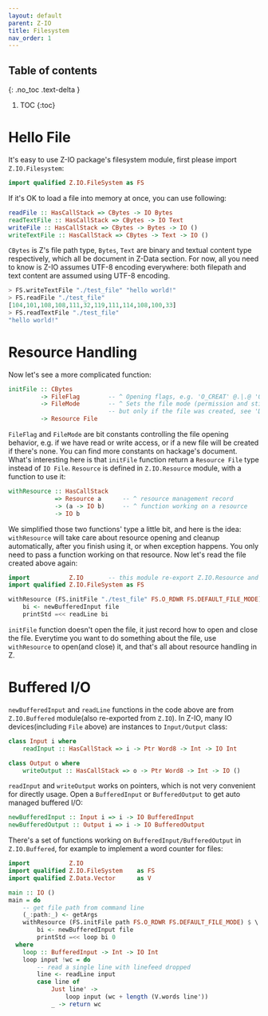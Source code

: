 ```yaml
---
layout: default
parent: Z-IO
title: Filesystem
nav_order: 1
---
```


## Table of contents
{: .no_toc .text-delta }

1. TOC
{:toc}

# Hello File

It's easy to use Z-IO package's filesystem module, first please import `Z.IO.Filesystem`:

```haskell
import qualified Z.IO.FileSystem as FS
```

If it's OK to load a file into memory at once, you can use following:

```haskell
readFile :: HasCallStack => CBytes -> IO Bytes
readTextFile :: HasCallStack => CBytes -> IO Text
writeFile :: HasCallStack => CBytes -> Bytes -> IO ()
writeTextFile :: HasCallStack => CBytes -> Text -> IO ()
```

`CBytes` is Z's file path type, `Bytes`, `Text` are binary and textual content type respectively, which all be document in Z-Data section. For now, all you need to know is Z-IO assumes UTF-8 encoding everywhere: both filepath and text content are assumed using UTF-8 encoding. 


```haskell
> FS.writeTextFile "./test_file" "hello world!"
> FS.readFile "./test_file" 
[104,101,108,108,111,32,119,111,114,108,100,33]
> FS.readTextFile "./test_file" 
"hello world!"
```

# Resource Handling

Now let's see a more complicated function:

```haskell
initFile :: CBytes
         -> FileFlag        -- ^ Opening flags, e.g. 'O_CREAT' @.|.@ 'O_RDWR'
         -> FileMode        -- ^ Sets the file mode (permission and sticky bits),
                            -- but only if the file was created, see 'DEFAULT_FILE_MODE'.
         -> Resource File
```

`FileFlag` and `FileMode` are bit constants controlling the file opening behavior, e.g. if we have read or write access, or if a new file will be created if there's none. You can find more constants on hackage's document. What's interesting here is that `initFile` function return a `Resource File` type instead of `IO File`. `Resource` is defined in `Z.IO.Resource` module, with a function to use it:

```haskell
withResource :: HasCallStack
             => Resource a      -- ^ resource management record
             -> (a -> IO b)     -- ^ function working on a resource
             -> IO b
```

We simplified those two functions' type a little bit, and here is the idea: `withResource` will take care about resource opening and cleanup automatically, after you finish using it, or when exception happens. You only need to pass a function working on that resource. Now let's read the file created above again:

```haskell
import           Z.IO       -- this module re-export Z.IO.Resource and other common stuff
import qualified Z.IO.FileSystem as FS

withResource (FS.initFile "./test_file" FS.O_RDWR FS.DEFAULT_FILE_MODE) $ \ file -> do
    bi <- newBufferedInput file
    printStd =<< readLine bi
```

`initFile` function doesn't open the file, it just record how to open and close the file. Everytime you want to do something about the file, use `withResource` to open(and close) it, and that's all about resource handling in Z.

# Buffered I/O

`newBufferedInput` and `readLine` functions in the code above are from `Z.IO.Buffered` module(also re-exported from `Z.IO`). In Z-IO, many IO devices(including `File` above) are instances to `Input/Output` class:

```haskell
class Input i where
    readInput :: HasCallStack => i -> Ptr Word8 -> Int -> IO Int

class Output o where
    writeOutput :: HasCallStack => o -> Ptr Word8 -> Int -> IO ()
```

`readInput` and `writeOutput` works on pointers, which is not very convenient for directly usage. Open a `BufferedInput` or `BufferedOutput` to get auto managed buffered I/O:

```haskell
newBufferedInput :: Input i => i -> IO BufferedInput
newBufferedOutput :: Output i => i -> IO BufferedOutput
```

There's a set of functions working on `BufferedInput/BufferedOutput` in `Z.IO.Buffered`, for example to implement a word counter for files:

```haskell
import           Z.IO       
import qualified Z.IO.FileSystem    as FS
import qualified Z.Data.Vector      as V

main :: IO ()
main = do
    -- get file path from command line
    (_:path:_) <- getArgs
    withResource (FS.initFile path FS.O_RDWR FS.DEFAULT_FILE_MODE) $ \ file -> do
        bi <- newBufferedInput file
        printStd =<< loop bi 0
  where
    loop :: BufferedInput -> Int -> IO Int
    loop input !wc = do
        -- read a single line with linefeed dropped
        line <- readLine input
        case line of
            Just line' ->
                loop input (wc + length (V.words line'))
            _ -> return wc
```
